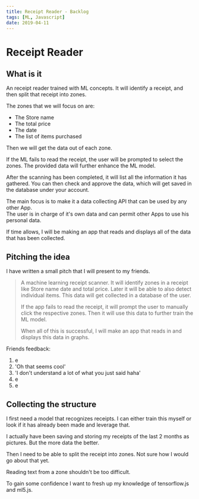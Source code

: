```yaml
---
title: Receipt Reader - Backlog
tags: [ML, Javascript]
date: 2019-04-11
---
```


# Receipt Reader

## What is it

An receipt reader trained with ML concepts. It will identify a receipt, and then split that receipt into zones.

The zones that we will focus on are:

* The Store name
* The total price
* The date
* The list of items purchased

Then we will get the data out of each zone.

If the ML fails to read the receipt, the user will be prompted to select the zones. The provided data will further enhance the ML model.

After the scanning has been completed, it will list all the information it has gathered. You can then check and approve the data, which will get saved in the database under your account.

The main focus is to make it a data collecting API that can be used by any other App.  
The user is in charge of it's own data and can permit other Apps to use his personal data.

If time allows, I will be making an app that reads and displays all of the data that has been collected.

## Pitching the idea

I have written a small pitch that I will present to my friends.

> A machine learning receipt scanner.
> It will identify zones in a receipt like Store name date and total price.
> Later it will be able to also detect individual items.
> This data will get collected in a database of the user.
>
> If the app fails to read the receipt, it will prompt the user to manually click the respective zones. Then it will use this data to further train the ML model.
>
> When all of this is successful, I will make an app that reads in and displays this data in graphs.

Friends feedback:

1) e
2) 'Oh that seems cool'
3) 'I don't understand a lot of what you just said haha'
4) e
5) e

## Collecting the structure

I first need a model that recognizes receipts. I can either train this myself or look if it has already been made and leverage that.

I actually have been saving and storing my receipts of the last 2 months as pictures. But the more data the better.

Then I need to be able to split the receipt into zones. Not sure how I would go about that yet.

Reading text from a zone shouldn't be too difficult.

To gain some confidence I want to fresh up my knowledge of tensorflow.js and ml5.js.